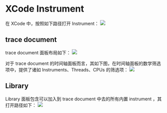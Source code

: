 # XCode Instrument
在 XCode 中，按照如下路径打开 Instrument：
![](https://help.apple.com/instruments/mac/current/en.lproj/Art/xcode_instruments_menu.png)
## trace document
trace document 面板布局如下：
![](https://help.apple.com/instruments/mac/current/en.lproj/Art/instruments_trace_document.png)

对于 trace document 的时间轴面板而言，其如下图，在时间轴面板的数学筛选项中，提供了诸如 Instruments、Threads、CPUs 的筛选项：
![](https://help.apple.com/instruments/mac/current/en.lproj/Art/instruments_trace_document_timeline_pane.png)
## Library
Library 面板包含可以加入到 trace document 中去的所有内置 instrument ，其打开路径如下：
![](https://help.apple.com/instruments/mac/current/en.lproj/Art/instruments_library_palette.png)